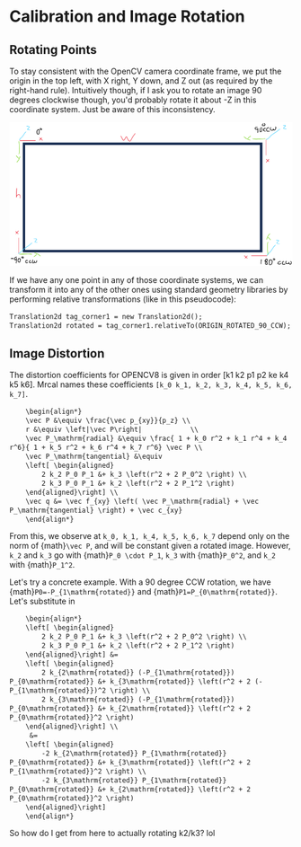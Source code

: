 # Calibration and Image Rotation

## Rotating Points

To stay consistent with the OpenCV camera coordinate frame, we put the origin in the top left, with X right, Y down, and Z out (as required by the right-hand rule). Intuitively though, if I ask you to rotate an image 90 degrees clockwise though, you'd probably rotate it about -Z in this coordinate system. Just be aware of this inconsistency.

![](images/image_corner_frames.png)

If we have any one point in any of those coordinate systems, we can transform it into any of the other ones using standard geometry libraries by performing relative transformations (like in this pseudocode):

```
Translation2d tag_corner1 = new Translation2d();
Translation2d rotated = tag_corner1.relativeTo(ORIGIN_ROTATED_90_CCW);
```

## Image Distortion

The distortion coefficients for OPENCV8 is given in order [k1 k2 p1 p2 ke k4 k5 k6]. Mrcal names these coefficients `[k_0 k_1, k_2, k_3, k_4, k_5, k_6, k_7]`.

```{math}
    \begin{align*}
    \vec P &\equiv \frac{\vec p_{xy}}{p_z} \\
    r &\equiv \left|\vec P\right|            \\
    \vec P_\mathrm{radial} &\equiv \frac{ 1 + k_0 r^2 + k_1 r^4 + k_4 r^6}{ 1 + k_5 r^2 + k_6 r^4 + k_7 r^6} \vec P \\
    \vec P_\mathrm{tangential} &\equiv
    \left[ \begin{aligned}
        2 k_2 P_0 P_1 &+ k_3 \left(r^2 + 2 P_0^2 \right) \\
        2 k_3 P_0 P_1 &+ k_2 \left(r^2 + 2 P_1^2 \right)
    \end{aligned}\right] \\
    \vec q &= \vec f_{xy} \left( \vec P_\mathrm{radial} + \vec P_\mathrm{tangential} \right) + \vec c_{xy}
    \end{align*}
```

From this, we observe at `k_0, k_1, k_4, k_5, k_6, k_7` depend only on the norm of {math}`\vec P`, and will be constant given a rotated image. However, `k_2` and `k_3` go with {math}`P_0 \cdot P_1`, `k_3` with {math}`P_0^2`, and `k_2` with {math}`P_1^2`.

Let's try a concrete example. With a 90 degree CCW rotation, we have {math}`P0=-P_{1\mathrm{rotated}}` and {math}`P1=P_{0\mathrm{rotated}}`. Let's substitute in

```{math}
    \begin{align*}
    \left[ \begin{aligned}
        2 k_2 P_0 P_1 &+ k_3 \left(r^2 + 2 P_0^2 \right) \\
        2 k_3 P_0 P_1 &+ k_2 \left(r^2 + 2 P_1^2 \right)
    \end{aligned}\right] &=
    \left[ \begin{aligned}
        2 k_{2\mathrm{rotated}} (-P_{1\mathrm{rotated}}) P_{0\mathrm{rotated}} &+ k_{3\mathrm{rotated}} \left(r^2 + 2 (-P_{1\mathrm{rotated}})^2 \right) \\
        2 k_{3\mathrm{rotated}} (-P_{1\mathrm{rotated}}) P_{0\mathrm{rotated}} &+ k_{2\mathrm{rotated}} \left(r^2 + 2 P_{0\mathrm{rotated}}^2 \right)
    \end{aligned}\right] \\
     &=
    \left[ \begin{aligned}
        -2 k_{2\mathrm{rotated}} P_{1\mathrm{rotated}} P_{0\mathrm{rotated}} &+ k_{3\mathrm{rotated}} \left(r^2 + 2 P_{1\mathrm{rotated}}^2 \right) \\
        -2 k_{3\mathrm{rotated}} P_{1\mathrm{rotated}} P_{0\mathrm{rotated}} &+ k_{2\mathrm{rotated}} \left(r^2 + 2 P_{0\mathrm{rotated}}^2 \right)
    \end{aligned}\right]
    \end{align*}
```

So how do I get from here to actually rotating k2/k3? lol
